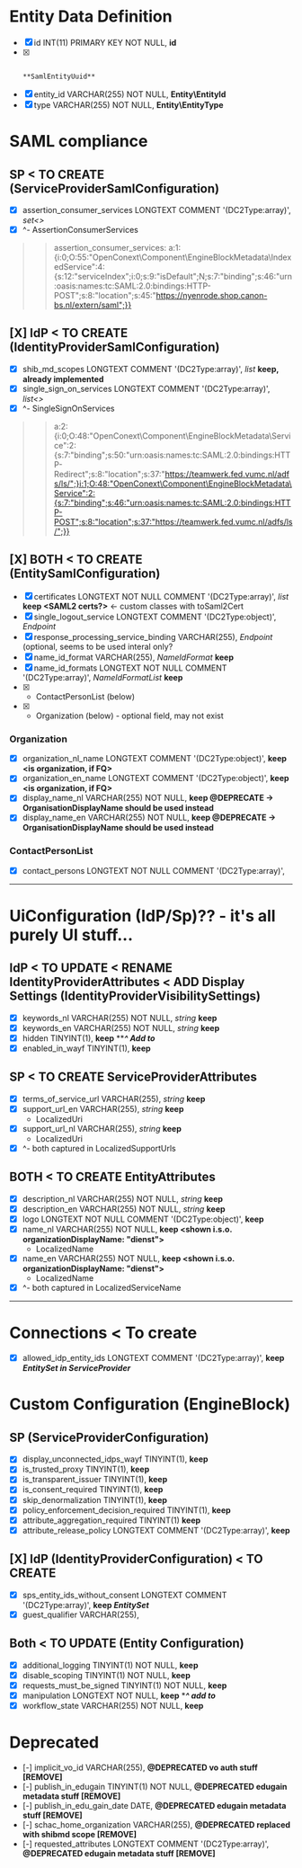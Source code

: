 # Entity Data Definition

- [X] id INT(11) PRIMARY KEY NOT NULL,                              **id**
- [X]                                                               **SamlEntityUuid**
- [X] entity_id VARCHAR(255) NOT NULL,                              **Entity\EntityId**
- [X] type VARCHAR(255) NOT NULL,                                   **Entity\EntityType**

# SAML compliance

## SP < TO CREATE (ServiceProviderSamlConfiguration)
- [X] assertion_consumer_services LONGTEXT COMMENT '(DC2Type:array)',   _set<>_
- [X] ^- AssertionConsumerServices
>> assertion_consumer_services: a:1:{i:0;O:55:"OpenConext\Component\EngineBlockMetadata\IndexedService":4:{s:12:"serviceIndex";i:0;s:9:"isDefault";N;s:7:"binding";s:46:"urn:oasis:names:tc:SAML:2.0:bindings:HTTP-POST";s:8:"location";s:45:"https://nyenrode.shop.canon-bs.nl/extern/saml";}}

## [X] IdP < TO CREATE (IdentityProviderSamlConfiguration)
- [X] shib_md_scopes LONGTEXT COMMENT '(DC2Type:array)',                _list<string>_ **keep, already implemented**
- [X] single_sign_on_services LONGTEXT COMMENT '(DC2Type:array)',       _list<>_
- [X] ^- SingleSignOnServices
>> a:2:{i:0;O:48:"OpenConext\Component\EngineBlockMetadata\Service":2:{s:7:"binding";s:50:"urn:oasis:names:tc:SAML:2.0:bindings:HTTP-Redirect";s:8:"location";s:37:"https://teamwerk.fed.vumc.nl/adfs/ls/";}i:1;O:48:"OpenConext\Component\EngineBlockMetadata\Service":2:{s:7:"binding";s:46:"urn:oasis:names:tc:SAML:2.0:bindings:HTTP-POST";s:8:"location";s:37:"https://teamwerk.fed.vumc.nl/adfs/ls/";}}

## [X] BOTH < TO CREATE (EntitySamlConfiguration)
- [X] certificates LONGTEXT NOT NULL COMMENT '(DC2Type:array)',         _list<string>_  **keep <SAML2 certs?>** <- custom classes with toSaml2Cert
- [X] single_logout_service LONGTEXT COMMENT '(DC2Type:object)',        _Endpoint_
- [X] response_processing_service_binding VARCHAR(255),                 _Endpoint_ (optional, seems to be used interal only?
- [X] name_id_format VARCHAR(255),                                        _NameIdFormat_        **keep <preferred NameID format>**  
- [X] name_id_formats LONGTEXT NOT NULL COMMENT '(DC2Type:array)',      _NameIdFormatList_  **keep <allowed NameID formats>**
- [X] + ContactPersonList (below)
- [X] + Organization (below) - optional field, may not exist

### Organization

- [X] organization_nl_name LONGTEXT COMMENT '(DC2Type:object)',     **keep <is organization, if FQ>**
- [X] organization_en_name LONGTEXT COMMENT '(DC2Type:object)',     **keep <is organization, if FQ>**
- [X] display_name_nl VARCHAR(255) NOT NULL,                        **keep @DEPRECATE <used in WAYF> -> OrganisationDisplayName should be used instead**
- [X] display_name_en VARCHAR(255) NOT NULL,                        **keep @DEPRECATE <used in WAYF> -> OrganisationDisplayName should be used instead**

### ContactPersonList

- [X] contact_persons LONGTEXT NOT NULL COMMENT '(DC2Type:array)',

-----------

# UiConfiguration (IdP/Sp)?? - it's all purely UI stuff... 
## IdP < TO UPDATE < RENAME IdentityProviderAttributes < ADD Display Settings (IdentityProviderVisibilitySettings)
- [X] keywords_nl VARCHAR(255) NOT NULL,                            _string_    **keep <used for metadata AND WAYF>**
- [X] keywords_en VARCHAR(255) NOT NULL,                            _string_    **keep <used for metadata AND WAYF>**
- [X] hidden TINYINT(1),                                            **keep**     *****^ Add to***
- [X] enabled_in_wayf TINYINT(1),                                   **keep**

## SP <  TO CREATE ServiceProviderAttributes
- [X] terms_of_service_url VARCHAR(255),                            _string_    **keep <used for CONSENT and consent API>**
- [X] support_url_en VARCHAR(255),                                  _string_    **keep <used for consent API>**
    - LocalizedUri
- [X] support_url_nl VARCHAR(255),                                  _string_    **keep <used for consent API>**
    - LocalizedUri
- [X] ^- both captured in LocalizedSupportUrls

## BOTH < TO CREATE EntityAttributes
- [X] description_nl VARCHAR(255) NOT NULL,                         _string_    **keep <used for metadata>**
- [X] description_en VARCHAR(255) NOT NULL,                         _string_    **keep <used for metadata>**
- [X] logo LONGTEXT NOT NULL COMMENT '(DC2Type:object)',            **keep**
- [X] name_nl VARCHAR(255) NOT NULL,                                **keep <shown i.s.o. organizationDisplayName: "dienst">**
    - LocalizedName
- [X] name_en VARCHAR(255) NOT NULL,                                **keep <shown i.s.o. organizationDisplayName: "dienst">**
    - LocalizedName
- [X] ^- both captured in LocalizedServiceName

---------

# Connections < To create

- [X] allowed_idp_entity_ids LONGTEXT COMMENT '(DC2Type:array)',    **keep _EntitySet in ServiceProvider_**

# Custom Configuration (EngineBlock)

## SP (ServiceProviderConfiguration)
- [X] display_unconnected_idps_wayf TINYINT(1),                     **keep**
- [X] is_trusted_proxy TINYINT(1),                                  **keep**
- [X] is_transparent_issuer TINYINT(1),                             **keep**
- [X] is_consent_required TINYINT(1),                               **keep**
- [X] skip_denormalization TINYINT(1),                              **keep**
- [X] policy_enforcement_decision_required TINYINT(1),              **keep**
- [X] attribute_aggregation_required TINYINT(1)                     **keep**
- [X] attribute_release_policy LONGTEXT COMMENT '(DC2Type:array)',  **keep**

## [X] IdP (IdentityProviderConfiguration) < TO CREATE

- [X] sps_entity_ids_without_consent LONGTEXT COMMENT '(DC2Type:array)',    **keep _EntitySet_**
- [X] guest_qualifier VARCHAR(255),

## Both < TO UPDATE (Entity Configuration)
- [X] additional_logging TINYINT(1) NOT NULL,                       **keep**
- [X] disable_scoping TINYINT(1) NOT NULL,                          **keep**
- [X] requests_must_be_signed TINYINT(1) NOT NULL,                  **keep**
- [X] manipulation LONGTEXT NOT NULL,                               **keep**    ******^ add to*****
- [X] workflow_state VARCHAR(255) NOT NULL,                         **keep**

# Deprecated

- [-] implicit_vo_id VARCHAR(255),                                  **@DEPRECATED vo auth stuff [REMOVE]**
- [-] publish_in_edugain TINYINT(1) NOT NULL,                       **@DEPRECATED edugain metadata stuff [REMOVE]**
- [-] publish_in_edu_gain_date DATE,                                **@DEPRECATED edugain metadata stuff [REMOVE]**
- [-] schac_home_organization VARCHAR(255),                         **@DEPRECATED replaced with shibmd scope [REMOVE]** 
- [-] requested_attributes LONGTEXT COMMENT '(DC2Type:array)',      **@DEPRECATED edugain metadata stuff [REMOVE]**
